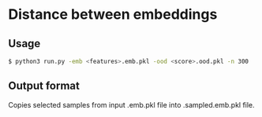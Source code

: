 # Distance between embeddings



## Usage

```bash
$ python3 run.py -emb <features>.emb.pkl -ood <score>.ood.pkl -n 300
```


## Output format

Copies selected samples from input .emb.pkl file into .sampled.emb.pkl file.
